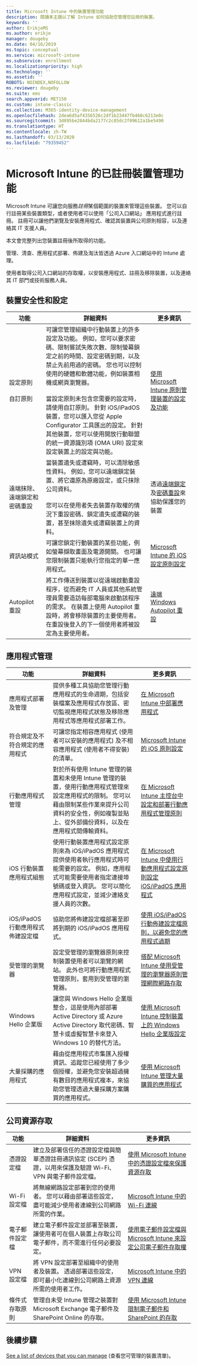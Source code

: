 ```yaml
---
title: Microsoft Intune 中的裝置管理功能
description: 閱讀本主題以了解 Intune 如何協助您管理您註冊的裝置。
keywords: ''
author: ErikjeMS
ms.author: erikje
manager: dougeby
ms.date: 04/16/2019
ms.topic: conceptual
ms.service: microsoft-intune
ms.subservice: enrollment
ms.localizationpriority: high
ms.technology: ''
ms.assetid: ''
ROBOTS: NOINDEX,NOFOLLOW
ms.reviewer: dougeby
ms.suite: ems
search.appverid: MET150
ms.custom: intune-classic
ms.collection: M365-identity-device-management
ms.openlocfilehash: 2dea6d5af4356526c2df1b23d47fb468c6213e0c
ms.sourcegitcommit: 3d895be2844bda2177c2c85dc2f09612a1be5490
ms.translationtype: HT
ms.contentlocale: zh-TW
ms.lasthandoff: 03/13/2020
ms.locfileid: "79359452"
---
```

# <a name="enrolled-device-management-capabilities-of-microsoft-intune"></a>Microsoft Intune 的已註冊裝置管理功能

Microsoft Intune 可讓您向服務*註冊*某個範圍的裝置來管理這些裝置。 您可以自行註冊某些裝置類型，或者使用者可以使用「公司入口網站」  應用程式進行註冊。 註冊可以讓他們瀏覽及安裝應用程式、確認其裝置與公司原則相容，以及連絡其 IT 支援人員。

本文會完整列出您裝置註冊後所取得的功能。

管理、清查、應用程式部署、佈建及淘汰皆透過 Azure 入口網站中的 Intune 處理。

使用者取得公司入口網站的存取權，以安裝應用程式、註冊及移除裝置，以及連絡其 IT 部門或技術服務人員。



## <a name="device-security-and-configuration"></a>裝置安全性和設定

|功能|詳細資料|更多資訊|
|--------------|-----------|--------------------|
|設定原則<br><br>自訂原則| 可讓您管理組織中行動裝置上的許多設定及功能。 例如，您可以要求密碼、限制嘗試失敗次數、限制螢幕鎖定之前的時間、設定密碼到期，以及禁止先前用過的密碼。 您也可以控制使用的硬體和軟體功能，例如裝置相機或網頁瀏覽器。<br><br>當設定原則未包含您需要的設定時，請使用自訂原則。 針對 iOS/iPadOS 裝置，您可以匯入您從 Apple Configurator 工具匯出的設定。 針對其他裝置，您可以使用開放行動聯盟的統一資源識別項 (OMA URI) 設定來設定裝置上的設定與功能。|[使用 Microsoft Intune 原則管理裝置的設定及功能](../protect/device-compliance-get-started.md)|
|遠端抹除、遠端鎖定和密碼重設|當裝置遺失或遭竊時，可以清除敏感性資料。 例如，您可以遠端鎖定裝置、將它還原為原廠設定，或只抹除公司資料。<br><br>您可以在使用者失去裝置存取權的情況下重設密碼、鎖定遺失或遭竊的裝置，甚至抹除遺失或遭竊裝置上的資料。|透過[遠端鎖定](../remote-actions/device-remote-lock.md)及[密碼重設](../remote-actions/device-passcode-reset.md)來協助保護您的裝置|
|資訊站模式|可讓您鎖定行動裝置的某些功能，例如螢幕擷取畫面及電源開關。 也可讓您限制裝置只能執行您指定的單一應用程式。 |[Microsoft Intune 的 iOS 設定原則設定](../configuration/device-restrictions-ios.md)|
|Autopilot 重設|將工作傳送到裝置以從遠端啟動重設程序，從而避免 IT 人員或其他系統管理員需要造訪每部電腦來啟動該程序的需求。 在裝置上使用 Autopilot 重設時，將會移除裝置的主要使用者。 在重設後登入的下一個使用者將被設定為主要使用者。|[遠端 Windows Autopilot 重設](https://docs.microsoft.com/windows/deployment/windows-autopilot/windows-autopilot-reset#reset-devices-with-remote-windows-autopilot-reset)|

## <a name="app-management"></a>應用程式管理

|功能|詳細資料|更多資訊|
|--------------|-----------|--------------------|
|應用程式部署及管理|提供多種工具協助您管理行動應用程式的生命週期，包括安裝檔案及應用程式存放區、密切監視應用程式狀態及移除應用程式等應用程式部署工作。|[在 Microsoft Intune 中部署應用程式](../apps/apps-deploy.md)|
|符合規定及不符合規定的應用程式|可讓您指定相容應用程式 (使用者可以安裝的應用程式) 及不相容應用程式 (使用者不得安裝) 的清單。|[Microsoft Intune 的 iOS 原則設定](../configuration/device-restrictions-ios.md)|
|行動應用程式管理|對於所有使用 Intune 管理的裝置和未使用 Intune 管理的裝置，使用行動應用程式管理來設定應用程式的限制。 您可以藉由限制某些作業來提升公司資料的安全性，例如複製並貼上、從外部備份資料，以及在應用程式間傳輸資料。|[在 Microsoft Intune 主控台中設定和部署行動應用程式管理原則](../developer/app-wrapper-prepare-android.md)|
|iOS 行動裝置應用程式組態|使用行動裝置應用程式設定原則來為 iOS/iPadOS 應用程式提供使用者執行應用程式時可能需要的設定。 例如，應用程式可能需要使用者指定連接埠號碼或登入資訊。 您可以簡化應用程式設定，並減少連絡支援人員的次數。|[在 Microsoft Intune 中使用行動應用程式設定原則設定 iOS/iPadOS 應用程式](../apps/app-configuration-policies-use-ios.md)|
|iOS/iPadOS 行動應用程式佈建設定檔|協助您將佈建設定檔部署至即將到期的 iOS/iPadOS 應用程式。 |[使用 iOS/iPadOS 行動佈建設定檔原則，以避免您的應用程式過期](../apps/app-provisioning-profile-ios.md)|
|受管理的瀏覽器|設定受管理的瀏覽器原則來控制裝置使用者可以瀏覽的網站。 此外也可將行動應用程式管理原則，套用到受管理的瀏覽器。|[搭配 Microsoft Intune 使用受管理的瀏覽器原則管理網際網路存取](../apps/app-configuration-managed-browser.md)|
|Windows Hello 企業版|讓您與 Windows Hello 企業版整合，這是使用內部部署 Active Directory 或 Azure Active Directory 取代密碼、智慧卡或虛擬智慧卡來登入 Windows 10 的替代方法。|[使用 Microsoft Intune 控制裝置上的 Windows Hello 企業版設定](../protect/windows-hello.md)|
|大量採購的應用程式|藉由從應用程式市集匯入授權資訊、追蹤您已經使用了多少個授權，並避免您安裝超過擁有數目的應用程式複本，來協助您管理透過大量採購方案購買的應用程式。|[使用 Microsoft Intune 管理大量購買的應用程式](../apps/vpp-apps.md)|

## <a name="company-resource-access"></a>公司資源存取

|功能|詳細資料|更多資訊|
|--------------|-----------|--------------------|
|憑證設定檔|建立及部署信任的憑證設定檔與簡單憑證註冊通訊協定 (SCEP) 憑證，以用來保護及驗證 Wi-Fi、VPN 與電子郵件設定檔。|[使用 Microsoft Intune 中的憑證設定檔來保護資源存取](../protect/certificates-configure.md)|
|Wi-Fi 設定檔|將無線網路設定部署到您的使用者。 您可以藉由部署這些設定，盡可能減少使用者連線到公司網路所需的作業。|[Microsoft Intune 中的 Wi-Fi 連線](../configuration/wi-fi-settings-configure.md)|
|電子郵件設定檔|建立電子郵件設定並部署至裝置，讓使用者可在個人裝置上存取公司電子郵件，而不需進行任何必要設定。|[使用電子郵件設定檔與 Microsoft Intune 來設定公司電子郵件存取權](../configuration/email-settings-configure.md)|
|VPN 設定檔|將 VPN 設定部署至組織中的使用者及裝置。 透過部署這些設定，即可最小化連線到公司網路上資源所需的使用者工作。|[Microsoft Intune 中的 VPN 連線](../configuration/device-profiles.md#vpn)|
|條件式存取原則|管理自未受 Intune 管理之裝置對 Microsoft Exchange 電子郵件及 SharePoint Online 的存取。|[使用 Microsoft Intune 限制電子郵件和 SharePoint 的存取](../protect/app-based-conditional-access-intune.md)|

## <a name="next-steps"></a>後續步驟

[See a list of devices that you can manage](../remote-actions/device-management.md) (查看您可管理的裝置清單)。
